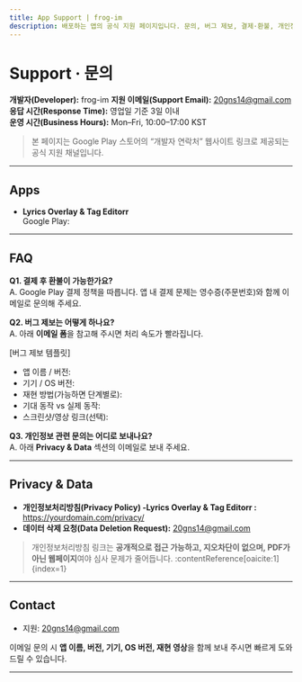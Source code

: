 ```yaml
---
title: App Support | frog-im
description: 배포하는 앱의 공식 지원 페이지입니다. 문의, 버그 제보, 결제·환불, 개인정보 관련 요청 방법을 안내합니다.
---
```


# Support · 문의

**개발자(Developer):** frog-im 
**지원 이메일(Support Email):** 20gns14@gmail.com  
**응답 시간(Response Time):** 영업일 기준 3일 이내  
**운영 시간(Business Hours):** Mon–Fri, 10:00–17:00 KST

> 본 페이지는 Google Play 스토어의 “개발자 연락처” 웹사이트 링크로 제공되는 공식 지원 채널입니다.

---

## Apps
- **Lyrics Overlay & Tag Editorr**  
  Google Play: 

---

## FAQ

**Q1. 결제 후 환불이 가능한가요?**  
A. Google Play 결제 정책을 따릅니다. 앱 내 결제 문제는 영수증(주문번호)와 함께 이메일로 문의해 주세요.

**Q2. 버그 제보는 어떻게 하나요?**  
A. 아래 **이메일 폼**을 참고해 주시면 처리 속도가 빨라집니다.

[버그 제보 템플릿]

* 앱 이름 / 버전:
* 기기 / OS 버전:
* 재현 방법(가능하면 단계별로):
* 기대 동작 vs 실제 동작:
* 스크린샷/영상 링크(선택):


**Q3. 개인정보 관련 문의는 어디로 보내나요?**  
A. 아래 **Privacy & Data** 섹션의 이메일로 보내 주세요.

---

## Privacy & Data

- **개인정보처리방침(Privacy Policy) -Lyrics Overlay & Tag Editorr :** [https://yourdomain.com/privacy/  ](https://frog-im.github.io/privacy/bbo-music-player/ko/)
- **데이터 삭제 요청(Data Deletion Request):** 20gns14@gmail.com

> 개인정보처리방침 링크는 **공개적으로 접근 가능하고, 지오차단이 없으며, PDF가 아닌 웹페이지**여야 심사 문제가 줄어듭니다. :contentReference[oaicite:1]{index=1}

---

## Contact

- 지원: 20gns14@gmail.com 

이메일 문의 시 **앱 이름, 버전, 기기, OS 버전, 재현 영상**을 함께 보내 주시면 빠르게 도와드릴 수 있습니다.


---

